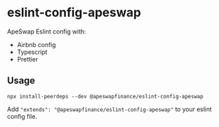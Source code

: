 # eslint-config-apeswap

ApeSwap Eslint config with:

- Airbnb config
- Typescript
- Prettier

## Usage

```
npx install-peerdeps --dev @apeswapfinance/eslint-config-apeswap
```

Add `"extends": "@apeswapfinance/eslint-config-apeswap"` to your eslint config file.
